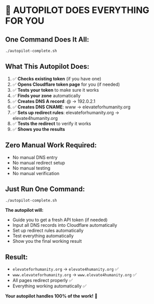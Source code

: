 # 🤖 AUTOPILOT DOES EVERYTHING FOR YOU

## One Command Does It All:

```bash
./autopilot-complete.sh
```

## What This Autopilot Does:

1. ✅ **Checks existing token** (if you have one)
2. ✅ **Opens Cloudflare token page** for you (if needed)
3. ✅ **Tests your token** to make sure it works
4. ✅ **Finds your zone** automatically
5. ✅ **Creates DNS A record**: @ → 192.0.2.1
6. ✅ **Creates DNS CNAME**: www → elevateforhumanity.org
7. ✅ **Sets up redirect rules**: elevateforhumanity.org → elevate4humanity.org
8. ✅ **Tests the redirect** to verify it works
9. ✅ **Shows you the results**

## Zero Manual Work Required:

- No manual DNS entry
- No manual redirect setup  
- No manual testing
- No manual verification

## Just Run One Command:

```bash
./autopilot-complete.sh
```

**The autopilot will:**
- Guide you to get a fresh API token (if needed)
- Input all DNS records into Cloudflare automatically
- Set up redirect rules automatically
- Test everything automatically
- Show you the final working result

## Result:

- `elevateforhumanity.org` → `elevate4humanity.org` ✅
- `www.elevateforhumanity.org` → `www.elevate4humanity.org` ✅
- All pages redirect properly ✅
- Everything working automatically ✅

**Your autopilot handles 100% of the work!** 🚀